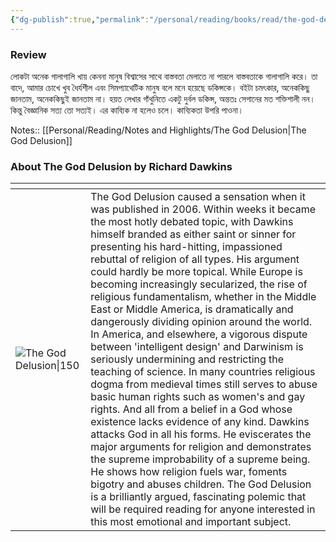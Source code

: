 ```yaml
---
{"dg-publish":true,"permalink":"/personal/reading/books/read/the-god-delusion-by-richard-dawkins/","title":"The God Delusion","metatags":{"og:image":"https://images-na.ssl-images-amazon.com/images/S/compressed.photo.goodreads.com/books/1347220693i/14743.jpg"}}
---
```


### Review
লোকটা অনেক গালাগালি খায় কেননা মানুষ বিশ্বাসের সাথে বাস্তবতা মেলাতে না পারলে বাস্তবতাকে গালাগালি করে। তা বাদে, আমার চোখে খুব ধৈর্যশীল এবং সিমপ্যাথেটিক মানুষ বলে মনে হয়েছে ডকিন্সকে। বইটা চমৎকার, অনেককিছু জানতাম, অনেককিছুই জানতাম না। হয়ত লেখার গাঁথুনিতে একটু দুর্বল ডকিন্স, অন্ততঃ সেগানের মত শক্তিশালী নন। কিন্তু বৈজ্ঞানিক সত্য তো সত্যই। এর কাব্যিক না হলেও চলে। কাব্যিকতা উপরি পাওনা।

Notes:: [[Personal/Reading/Notes and Highlights/The God Delusion\|The God Delusion]]

### About The God Delusion by Richard Dawkins
| <!-- -->    | <!-- -->    |
|-------------|-------------|
| ![The God Delusion\|150](https://images-na.ssl-images-amazon.com/images/S/compressed.photo.goodreads.com/books/1347220693i/14743.jpg)         | The God Delusion caused a sensation when it was published in 2006. Within weeks it became the most hotly debated topic, with Dawkins himself branded as either saint or sinner for presenting his hard-hitting, impassioned rebuttal of religion of all types. His argument could hardly be more topical. While Europe is becoming increasingly secularized, the rise of religious fundamentalism, whether in the Middle East or Middle America, is dramatically and dangerously dividing opinion around the world. In America, and elsewhere, a vigorous dispute between 'intelligent design' and Darwinism is seriously undermining and restricting the teaching of science. In many countries religious dogma from medieval times still serves to abuse basic human rights such as women's and gay rights. And all from a belief in a God whose existence lacks evidence of any kind. Dawkins attacks God in all his forms. He eviscerates the major arguments for religion and demonstrates the supreme improbability of a supreme being. He shows how religion fuels war, foments bigotry and abuses children. The God Delusion is a brilliantly argued, fascinating polemic that will be required reading for anyone interested in this most emotional and important subject.         |
